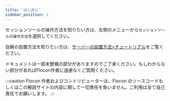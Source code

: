 ```yaml
---
title: 'はじめに'
sidebar_position: 1
---
```


セッションツールの操作方法を知りたい方は、左側のメニューから`セッションツールの操作方法`を選択してください。

自鯖の設置方法を知りたい方は、[サーバーの設置方法>チュートリアル](./server/tutorial/)をご覧ください。

ドキュメントは一部未整備の部分がありますのでご了承ください。もしわからない部分があればFlocon作者に遠慮なくご質問ください。

:::caution
Flocon 作者およびコントリビューターは、Flocon のソースコードもしくはこの解説サイトの内容に関して一切責任を負いません。ご利用は全て自己責任でお願いします。
:::

